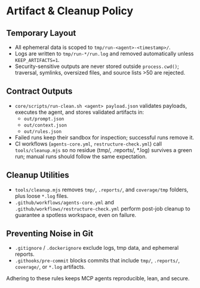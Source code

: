 # Artifact & Cleanup Policy

## Temporary Layout
- All ephemeral data is scoped to `tmp/run-<agent>-<timestamp>/`.
- Logs are written to `tmp/run-*/run.log` and removed automatically unless `KEEP_ARTIFACTS=1`.
- Security-sensitive outputs are never stored outside `process.cwd()`; traversal, symlinks, oversized files, and source lists >50 are rejected.

## Contract Outputs
- `core/scripts/run-clean.sh <agent> payload.json` validates payloads, executes the agent, and stores validated artifacts in:
  - `out/prompt.json`
  - `out/context.json`
  - `out/rules.json`
- Failed runs keep their sandbox for inspection; successful runs remove it.
- CI workflows (`agents-core.yml`, `restructure-check.yml`) call `tools/cleanup.mjs` so no residue (tmp/, .reports/, *.log) survives a green run; manual runs should follow the same expectation.

## Cleanup Utilities
- `tools/cleanup.mjs` removes `tmp/`, `.reports/`, and `coverage/tmp` folders, plus loose `*.log` files.
- `.github/workflows/agents-core.yml` and `.github/workflows/restructure-check.yml` perform post-job cleanup to guarantee a spotless workspace, even on failure.

## Preventing Noise in Git
- `.gitignore` / `.dockerignore` exclude logs, tmp data, and ephemeral reports.
- `.githooks/pre-commit` blocks commits that include `tmp/`, `.reports/`, `coverage/`, or `*.log` artifacts.

Adhering to these rules keeps MCP agents reproducible, lean, and secure.

